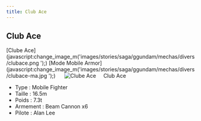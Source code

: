 ```yaml
---
title: Club Ace
---
```


Club Ace
--------

[Clube Ace](javascript:change_image_m('images/stories/saga/ggundam/mechas/divers/clubace.png
');) [Mode Mobile Armor](javascript:change_image_m('images/stories/saga/ggundam/mechas/divers/clubace-ma.jpg
');)      ![
Clube Ace](/images/stories/saga/ggundam/mechas/divers/clubace.png
)    
Club Ace   
  
- Type : Mobile Fighter  
- Taille : 16.5m  
- Poids : 7.3t  
- Armement : Beam Cannon x6  
- Pilote : Alan Lee

